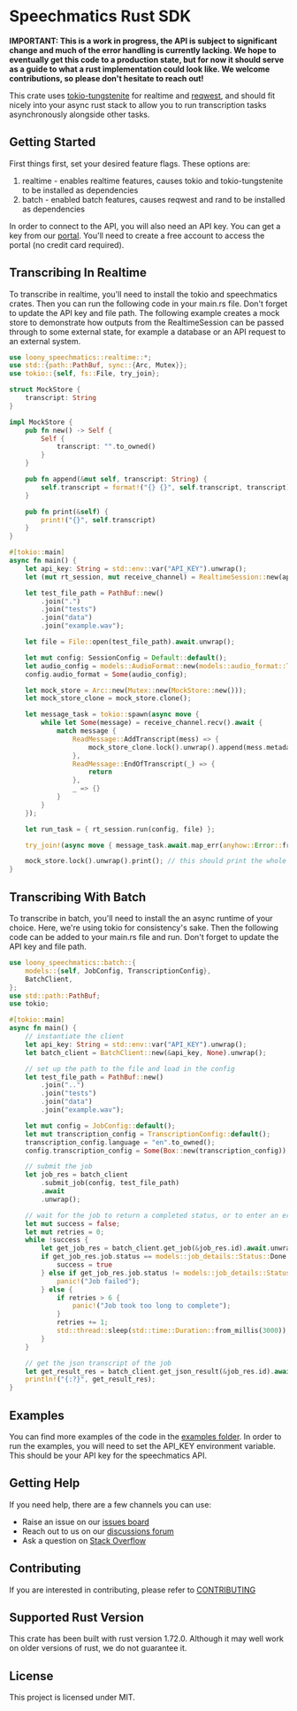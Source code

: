 # Speechmatics Rust SDK

**IMPORTANT: This is a work in progress, the API is subject to significant change and much of the error handling is currently lacking. We hope to eventually get this code to a production state, but for now it should serve as a guide to what a rust implementation could look like. We welcome contributions, so please don't hesitate to reach out!**

This crate uses [tokio-tungstenite](https://docs.rs/tokio-tungstenite/latest/tokio_tungstenite/) for realtime and [reqwest](https://docs.rs/reqwest/latest/reqwest/), and should fit nicely into your async rust stack to allow you to run transcription tasks asynchronously alongside other tasks.

## Getting Started

First things first, set your desired feature flags. These options are:

1. realtime - enables realtime features, causes tokio and tokio-tungstenite to be installed as dependencies
2. batch - enabled batch features, causes reqwest and rand to be installed as dependencies

In order to connect to the API, you will also need an API key. You can get a key from our [portal](https://portal.speechmatics.com/manage-access/). You'll need to create a free account to access the portal (no credit card required).

## Transcribing In Realtime

To transcribe in realtime, you'll need to install the tokio and speechmatics crates. Then you can run the following code in your main.rs file. Don't forget to update the API key and file path. The following example creates a mock store to demonstrate how outputs from the RealtimeSession can be passed through to some external state, for example a database or an API request to an external system.

```rs
use loony_speechmatics::realtime::*;
use std::{path::PathBuf, sync::{Arc, Mutex}};
use tokio::{self, fs::File, try_join};

struct MockStore {
    transcript: String
}

impl MockStore {
    pub fn new() -> Self {
        Self {
            transcript: "".to_owned()
        }
    }

    pub fn append(&mut self, transcript: String) {
        self.transcript = format!("{} {}", self.transcript, transcript);
    }

    pub fn print(&self) {
        print!("{}", self.transcript)
    }
}

#[tokio::main]
async fn main() {
    let api_key: String = std::env::var("API_KEY").unwrap();
    let (mut rt_session, mut receive_channel) = RealtimeSession::new(api_key, None).unwrap();

    let test_file_path = PathBuf::new()
        .join(".")
        .join("tests")
        .join("data")
        .join("example.wav");

    let file = File::open(test_file_path).await.unwrap();

    let mut config: SessionConfig = Default::default();
    let audio_config = models::AudioFormat::new(models::audio_format::Type::File);
    config.audio_format = Some(audio_config);

    let mock_store = Arc::new(Mutex::new(MockStore::new()));
    let mock_store_clone = mock_store.clone();

    let message_task = tokio::spawn(async move {
        while let Some(message) = receive_channel.recv().await {
            match message {
                ReadMessage::AddTranscript(mess) => {
                    mock_store_clone.lock().unwrap().append(mess.metadata.transcript);
                },
                ReadMessage::EndOfTranscript(_) => {
                    return
                },
                _ => {}
            }
        }
    });

    let run_task = { rt_session.run(config, file) };

    try_join!(async move { message_task.await.map_err(anyhow::Error::from) }, run_task).unwrap();

    mock_store.lock().unwrap().print(); // this should print the whole transcript, demonstrating it has successfully been stored
}
```

## Transcribing With Batch

To transcribe in batch, you'll need to install the an async runtime of your choice. Here, we're using tokio for consistency's sake. Then the following code can be added to your main.rs file and run. Don't forget to update the API key and file path.

```rs
use loony_speechmatics::batch::{
    models::{self, JobConfig, TranscriptionConfig},
    BatchClient,
};
use std::path::PathBuf;
use tokio;

#[tokio::main]
async fn main() {
    // instantiate the client
    let api_key: String = std::env::var("API_KEY").unwrap();
    let batch_client = BatchClient::new(&api_key, None).unwrap();

    // set up the path to the file and load in the config
    let test_file_path = PathBuf::new()
        .join("..")
        .join("tests")
        .join("data")
        .join("example.wav");

    let mut config = JobConfig::default();
    let mut transcription_config = TranscriptionConfig::default();
    transcription_config.language = "en".to_owned();
    config.transcription_config = Some(Box::new(transcription_config));

    // submit the job
    let job_res = batch_client
        .submit_job(config, test_file_path)
        .await
        .unwrap();

    // wait for the job to return a completed status, or to enter an error status in which case panic
    let mut success = false;
    let mut retries = 0;
    while !success {
        let get_job_res = batch_client.get_job(&job_res.id).await.unwrap();
        if get_job_res.job.status == models::job_details::Status::Done {
            success = true
        } else if get_job_res.job.status != models::job_details::Status::Running {
            panic!("Job failed");
        } else {
            if retries > 6 {
                panic!("Job took too long to complete");
            }
            retries += 1;
            std::thread::sleep(std::time::Duration::from_millis(3000));
        }
    }

    // get the json transcript of the job
    let get_result_res = batch_client.get_json_result(&job_res.id).await.unwrap();
    println!("{:?}", get_result_res);
}
```

## Examples

You can find more examples of the code in the [examples folder](./examples/). In order to run the examples, you will need to set the API_KEY environment variable. This should be your API key for the speechmatics API.

## Getting Help

If you need help, there are a few channels you can use:

- Raise an issue on our [issues board](https://github.com/speechmatics/speechmatics-rs/issues)
- Reach out to us on our [discussions forum](https://github.com/orgs/speechmatics/discussions)
- Ask a question on [Stack Overflow](https://stackoverflow.com/)

## Contributing

If you are interested in contributing, please refer to [CONTRIBUTING](./contributing.md)

## Supported Rust Version

This crate has been built with rust version 1.72.0. Although it may well work on older versions of rust, we do not guarantee it.

## License

This project is licensed under MIT.
